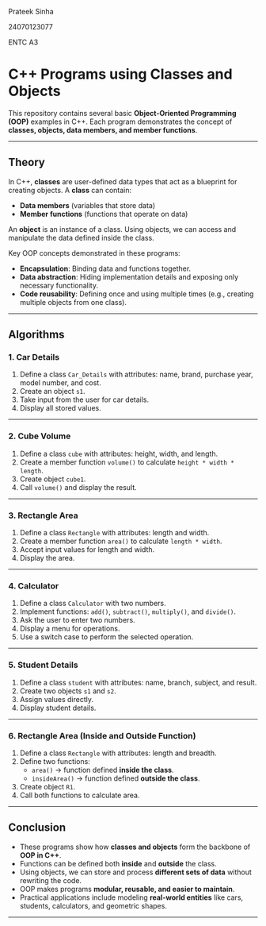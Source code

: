 Prateek Sinha

24070123077

ENTC A3 

# C++ Programs using Classes and Objects

This repository contains several basic **Object-Oriented Programming (OOP)** examples in C++. Each program demonstrates the concept of **classes, objects, data members, and member functions**.  

---

## Theory

In C++, **classes** are user-defined data types that act as a blueprint for creating objects. A **class** can contain:
- **Data members** (variables that store data)
- **Member functions** (functions that operate on data)

An **object** is an instance of a class. Using objects, we can access and manipulate the data defined inside the class.

Key OOP concepts demonstrated in these programs:
- **Encapsulation**: Binding data and functions together.
- **Data abstraction**: Hiding implementation details and exposing only necessary functionality.
- **Code reusability**: Defining once and using multiple times (e.g., creating multiple objects from one class).

---

## Algorithms  

### 1. Car Details
1. Define a class `Car_Details` with attributes: name, brand, purchase year, model number, and cost.  
2. Create an object `s1`.  
3. Take input from the user for car details.  
4. Display all stored values.  

---

### 2. Cube Volume
1. Define a class `cube` with attributes: height, width, and length.  
2. Create a member function `volume()` to calculate `height * width * length`.  
3. Create object `cube1`.  
4. Call `volume()` and display the result.  

---

### 3. Rectangle Area
1. Define a class `Rectangle` with attributes: length and width.  
2. Create a member function `area()` to calculate `length * width`.  
3. Accept input values for length and width.  
4. Display the area.  

---

### 4. Calculator
1. Define a class `Calculator` with two numbers.  
2. Implement functions: `add()`, `subtract()`, `multiply()`, and `divide()`.  
3. Ask the user to enter two numbers.  
4. Display a menu for operations.  
5. Use a switch case to perform the selected operation.  

---

### 5. Student Details
1. Define a class `student` with attributes: name, branch, subject, and result.  
2. Create two objects `s1` and `s2`.  
3. Assign values directly.  
4. Display student details.  

---

### 6. Rectangle Area (Inside and Outside Function)
1. Define a class `Rectangle` with attributes: length and breadth.  
2. Define two functions:
   - `area()` → function defined **inside the class**.  
   - `insideArea()` → function defined **outside the class**.  
3. Create object `R1`.  
4. Call both functions to calculate area.  

---

## Conclusion

- These programs show how **classes and objects** form the backbone of **OOP in C++**.  
- Functions can be defined both **inside** and **outside** the class.  
- Using objects, we can store and process **different sets of data** without rewriting the code.  
- OOP makes programs **modular, reusable, and easier to maintain**.  
- Practical applications include modeling **real-world entities** like cars, students, calculators, and geometric shapes.  

---
